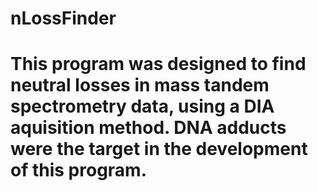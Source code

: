 # nLossFinder
# This program was designed to find neutral losses in mass tandem spectrometry data, using a DIA aquisition method. DNA adducts were the target in the development of this program.
# 
